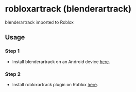 # robloxartrack (blenderartrack)
blenderartrack imported to Roblox

## Usage
### Step 1
- Install blenderartrack on an Android device [here](https://www.mediafire.com/file/ri1w0in2b807pj4/blendartrack.apk/file).

### Step 2
- Install robloxartrack plugin on Roblox [here](https://www.mediafire.com/file/ri1w0in2b807pj4/blendartrack.apk/file).
